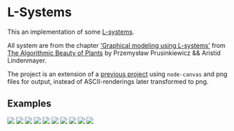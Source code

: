 # L-Systems

This an implementation of some [L-systems](https://en.wikipedia.org/wiki/L-system).

All system are from the chapter ['Graphical modeling using L-systems'](http://algorithmicbotany.org/papers/abop/abop-ch1.pdf) from [The Algorithmic Beauty of Plants](http://algorithmicbotany.org/papers/#abop) by Przemysław Prusinkiewicz && Aristid Lindenmayer.

The project is an extension of a [previous project](https://github.com/bergsans/l-system-node-js) using `node-canvas` and png files for output, instead of ASCII-renderings later transformed to png.

## Examples

![](./output/koch-curve-2.png)
![](./output/koch-curve-3.png)
![](./output/island-and-lake.png)
![](./output/koch-curve-1.png)
![](./output/gosper-curve.png)
![](./output/pentadendrite.png)
![](./output/round-star.png)
![](./output/koch-curve-4.png)
![](./output/snow-flake-modified.png)
![](./output/dragon-curve.png)
